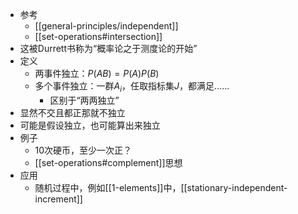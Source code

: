 - 参考
  - [[general-principles/independent]]
  - [[set-operations#intersection]]
- 这被Durrett书称为“概率论之于测度论的开始”
- 定义
  - 两事件独立：$P(AB)=P(A)P(B)$
  - 多个事件独立：一群$A_i$，任取指标集$J$，都满足……
    - 区别于“两两独立”
- 显然不交且都正那就不独立
- 可能是假设独立，也可能算出来独立
- 例子
  - 10次硬币，至少一次正？
  - [[set-operations#complement]]思想
- 应用
    - 随机过程中，例如[[1-elements]]中，[[stationary-independent-increment]]